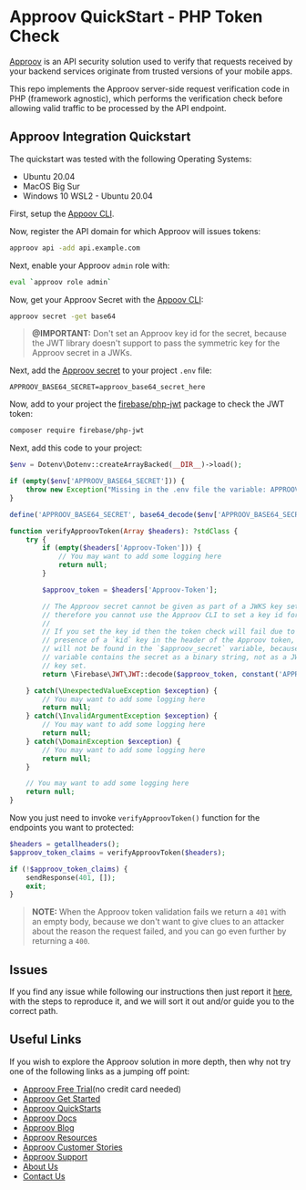 # Approov QuickStart - PHP Token Check

[Approov](https://approov.io) is an API security solution used to verify that requests received by your backend services originate from trusted versions of your mobile apps.

This repo implements the Approov server-side request verification code in PHP (framework agnostic), which performs the verification check before allowing valid traffic to be processed by the API endpoint.


## Approov Integration Quickstart

The quickstart was tested with the following Operating Systems:

* Ubuntu 20.04
* MacOS Big Sur
* Windows 10 WSL2 - Ubuntu 20.04

First, setup the [Appoov CLI](https://approov.io/docs/latest/approov-installation/index.html#initializing-the-approov-cli).

Now, register the API domain for which Approov will issues tokens:

```bash
approov api -add api.example.com
```

Next, enable your Approov `admin` role with:

```bash
eval `approov role admin`
```

Now, get your Approov Secret with the [Appoov CLI](https://approov.io/docs/latest/approov-installation/index.html#initializing-the-approov-cli):

```bash
approov secret -get base64
```

> **@IMPORTANT:**
> Don't set an Approov key id for the secret, because the JWT library doesn't support to pass the symmetric key for the Approov secret in a JWKs.

Next, add the [Approov secret](https://approov.io/docs/latest/approov-usage-documentation/#account-secret-key-export) to your project `.env` file:

```env
APPROOV_BASE64_SECRET=approov_base64_secret_here
```

Now, add to your project the [firebase/php-jwt](https://github.com/firebase/php-jwt) package to check the JWT token:

```bash
composer require firebase/php-jwt
```

Next, add this code to your project:

```php
$env = Dotenv\Dotenv::createArrayBacked(__DIR__)->load();

if (empty($env['APPROOV_BASE64_SECRET'])) {
    throw new Exception("Missing in the .env file the variable: APPROOV_BASE64_SECRET");
}

define('APPROOV_BASE64_SECRET', base64_decode($env['APPROOV_BASE64_SECRET'], true));

function verifyApproovToken(Array $headers): ?stdClass {
    try {
        if (empty($headers['Approov-Token'])) {
            // You may want to add some logging here
            return null;
        }

        $approov_token = $headers['Approov-Token'];

        // The Approov secret cannot be given as part of a JWKS key set,
        // therefore you cannot use the Approov CLI to set a key id for it.
        //
        // If you set the key id then the token check will fail due to the
        // presence of a `kid` key in the header of the Approov token, that
        // will not be found in the `$approov_secret` variable, because this
        // variable contains the secret as a binary string, not as a JWKs
        // key set.
        return \Firebase\JWT\JWT::decode($approov_token, constant('APPROOV_BASE64_SECRET'), ['HS256']);

    } catch(\UnexpectedValueException $exception) {
        // You may want to add some logging here
        return null;
    } catch(\InvalidArgumentException $exception) {
        // You may want to add some logging here
        return null;
    } catch(\DomainException $exception) {
        // You may want to add some logging here
        return null;
    }

    // You may want to add some logging here
    return null;
}
```

Now you just need to invoke `verifyApproovToken()` function for the endpoints you want to protected:

```php
$headers = getallheaders();
$approov_token_claims = verifyApproovToken($headers);

if (!$approov_token_claims) {
    sendResponse(401, []);
    exit;
}
```

> **NOTE:** When the Approov token validation fails we return a `401` with an empty body, because we don't want to give clues to an attacker about the reason the request failed, and you can go even further by returning a `400`.


## Issues

If you find any issue while following our instructions then just report it [here](https://github.com/approov/quickstart-php-token-check/issues), with the steps to reproduce it, and we will sort it out and/or guide you to the correct path.


## Useful Links

If you wish to explore the Approov solution in more depth, then why not try one of the following links as a jumping off point:

* [Approov Free Trial](https://approov.io/signup)(no credit card needed)
* [Approov Get Started](https://approov.io/product/demo)
* [Approov QuickStarts](https://approov.io/docs/latest/approov-integration-examples/)
* [Approov Docs](https://approov.io/docs)
* [Approov Blog](https://approov.io/blog/)
* [Approov Resources](https://approov.io/resource/)
* [Approov Customer Stories](https://approov.io/customer)
* [Approov Support](https://approov.zendesk.com/hc/en-gb/requests/new)
* [About Us](https://approov.io/company)
* [Contact Us](https://approov.io/contact)
